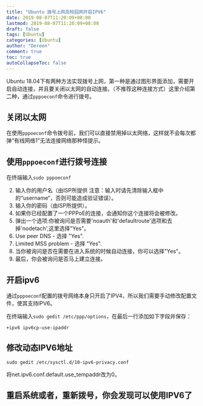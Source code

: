 ```yaml
---
title: "Ubuntu 拨号上网及校园网开启IPV6"
date: 2019-08-07T11:20:09+08:00
lastmod: 2019-08-07T11:20:09+08:00
draft: false
tags: [Ubuntu]
categories: [Ubuntu]
author: "Dereen"
comment: true
toc: true
autoCollapseToc: false
---
```


Ubuntu 18.04下有两种方法实现拨号上网，第一种是通过图形界面添加，需要开启自动连接，并且要关闭以太网的自动连接。（不推荐这种连接方式）这里介绍第二种，通过`pppoeconf`命令进行拨号。

## 关闭以太网

在使用`pppoeconf`命令拨号前，我们可以直接禁用掉以太网络，这样就不会每次都弹“有线网络1”无法连接网络那种怪提示。

## 使用`pppoeconf`进行拨号连接

在终端输入`sudo pppoeconf`

2. 输入你的用户名（由ISP所提供 注意：输入时请先清除输入框中的“username“，否则可能造成验证错误）。 
3. 输入你的密码（由ISP所提供）。 
4. 如果你已经配置了一个PPPoE的连接，会通知你这个连接将会被修改。 
5. 弹出一个选项:你被询问是否需要'noauth'和'defaultroute'选项和去掉'nodetach',这里选择"Yes"。 
6. Use peer DNS - 选择 "Yes". 
7. Limited MSS problem - 选择 "Yes". 
8. 当你被询问是否在需要在进入系统的时候自动连接，你可以选择"Yes"。 
9. 最后，你会被询问是否马上建立连接。 

## 开启ipv6

通过`pppoeconf`配置的拨号网络本身只开启了IPV4，所以我们需要手动修改配置文件，使其支持IPV6。

在终端输入`sudo gedit /etc/ppp/options`，在最后一行添加如下字段并保存：

`+ipv6 ipv6cp-use-ipaddr`

## 修改动态IPV6地址

`sudo gedit /etc/sysctl.d/10-ipv6-privacy.conf`

将net.ipv6.conf.default.use_tempaddr改为0。

## 重启系统或者，重新拨号，你会发现可以使用IPV6了